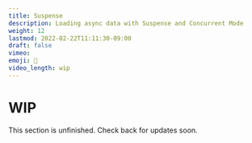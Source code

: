 ```yaml
---
title: Suspense
description: Loading async data with Suspense and Concurrent Mode
weight: 12
lastmod: 2022-02-22T11:11:30-09:00
draft: false
vimeo:
emoji: 🧪
video_length: wip
---
```


# WIP

This section is unfinished. Check back for updates soon.
